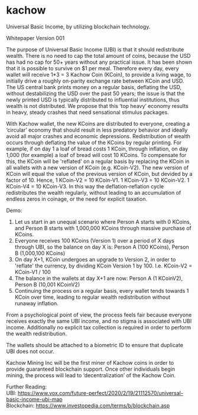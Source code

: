 # kachow
Universal Basic Income, by utilizing blockchain technology.

Whitepaper Version 001

The purpose of Universal Basic Income (UBI) is that it should redistribute wealth.  There is no need to cap the total amount of coins, because the USD has had no cap for 50+ years without any practical issue.  It has been shown that it is possible to survive on $1 per meal.  Therefore every day, every wallet will receive 1*3 = 3 Kachow Coin (KCoin), to provide a living wage, to initially drive a roughly on-parity exchange rate between KCoin and USD.  The US central bank prints money on a regular basis, deflating the USD, without destabilizing the USD over the past 50 years; the issue is that the newly printed USD is typically distributed to influential institutions, thus wealth is not distributed.  We propose that this ‘top heavy’ economy results in heavy, steady crashes that need sensational stimulus packages.  

With Kachow wallet, the new KCoins are distributed to everyone, creating a ‘circular’ economy that should result in less predatory behavior and ideally avoid all major crashes and economic depressions.  Redistribution of wealth occurs through deflating the value of the KCoins by regular printing.  For example, if on day 1 a loaf of bread costs 1 KCoin, through inflation, on day 1,000 (for example) a loaf of bread will cost 10 KCoins.  To compensate for this, the KCoin will be 'reflated' on a regular basis by replacing the KCoin in all wallets with a new version of KCoin (e.g. KCoin-V2).  The new version of KCoin will equal the value of the previous version of KCoin, but devided by a factor of 10.  Hence, 1 KCoin-V2 = 10 KCoin-V1.  1 KCoin-V3 = 10 KCoin-V2.  1 KCoin-V4 = 10 KCoin-V3. In this way the deflation-reflation cycle redistributes the wealth regularly, without leading to an accumulation of endless zeros in coinage, or the need for explicit taxation.

Demo:  
1. Let us start in an unequal scenario where Person A starts with 0 KCoins, and Person B starts with 1,000,000 KCoins through massive purchase of KCoins.
2. Everyone receives 100 KCoins (Version 1) over a period of X days through UBI, so the balance on day X is: Person A (100 KCoins), Person B (1,000,100 KCoins)
3. On day X+1, KCoin undergoes an upgrade to Version 2, in order to 'reflate' the currency, by dividing KCoin Version 1 by 100.  I.e. KCoin-V2 = KCoin-V1 / 100
4. The balance in the wallets at day X+1 are now: Person A (1 KCoinV2), Person B (10,001 KCoinV2)
5. Continuing the process on a regular basis, every wallet tends towards 1 KCoin over time, leading to regular wealth redistribution without runaway inflation.

From a psychological point of view, the process feels fair because everyone receives exactly the same UBI income, and no stigma is associated with UBI income.  Additionally no explicit tax collection is required in order to perform the wealth redistribution.

The wallets should be attached to a biometric ID to ensure that duplicate UBI does not occur.

Kachow Mining Inc will be the first miner of Kachow coins in order to provide guaranteed blockchain support.  Once other individuals begin mining, the process will lead to ‘decentralization’ of the Kachow Coin.

Further Reading:  
UBI: https://www.vox.com/future-perfect/2020/2/19/21112570/universal-basic-income-ubi-map  
Blockchain: https://www.investopedia.com/terms/b/blockchain.asp  
